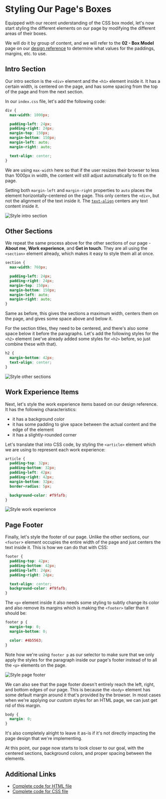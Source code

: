 # Styling Our Page's Boxes

Equipped with our recent understanding of the CSS box model, let's now start styling the different elements on our page by modifying the different areas of their boxes.

We will do it by group of content, and we will refer to the **02 - Box Model** page on our [design reference](/getting-started/personal-portfolio#design-reference) to determine what values for the paddings, margins, etc. to use.

## Intro Section

Our intro section is the `<div>` element and the `<h1>` element inside it. It has a certain width, is centered on the page, and has some spacing from the top of the page and from the next section.

In our `index.css` file, let's add the following code:

```css
div {
  max-width: 1000px;

  padding-left: 24px;
  padding-right: 24px;
  margin-top: 150px;
  margin-bottom: 150px;
  margin-left: auto;
  margin-right: auto;

  text-align: center;
}
```

We are using `max-width` here so that if the user resizes their browser to less than 1000px in width, the content will still adjust automatically to fit on the page.

Setting both `margin-left` and `margin-right` properties to `auto` places the element horizontally-centered on the page. This only centers the `<div>`, but not the alignment of the text inside it. The [`text-align`](https://developer.mozilla.org/en-US/docs/Web/CSS/text-align) centers any text content inside it.

![Style intro section](./images/style-intro-section.png)

## Other Sections

We repeat the same process above for the other sections of our page - **About me**, **Work experience**, and **Get in touch**. They are all using the `<section>` element already, which makes it easy to style them all at once.

```css
section {
  max-width: 760px;

  padding-left: 24px;
  padding-right: 24px;
  margin-top: 150px;
  margin-bottom: 150px;
  margin-left: auto;
  margin-right: auto;
}
```

Same as before, this gives the sections a maximum width, centers them on the page, and gives some space above and below it.

For the section titles, they need to be centered, and there's also some space below it before the paragraphs. Let's add the following styles for the `<h2>` element (we've already added some styles for `<h2>` before, so just combine these with that).

```css
h2 {
  margin-bottom: 42px;
  text-align: center;
}
```

![Style other sections](./images/style-other-sections.png)

## Work Experience Items

Next, let's style the work experience items based on our design reference. It has the following characteristics:

- it has a background color
- it has some padding to give space between the actual content and the edge of the element
- it has a slightly-rounded corner

Let's translate that into CSS code, by styling the `<article>` element which we are using to represent each work experience:

```css
article {
  padding-top: 32px;
  padding-bottom: 32px;
  padding-left: 42px;
  padding-right: 42px;
  margin-bottom: 32px;
  border-radius: 5px;

  background-color: #f9fafb;
}
```

![Style work experience](./images/style-work-experience.png)

## Page Footer

Finally, let's style the footer of our page. Unlike the other sections, our `<footer`> element occupies the entire width of the page and just centers the text inside it. This is how we can do that with CSS:

```css
footer {
  padding-top: 42px;
  padding-bottom: 42px;
  padding-left: 24px;
  padding-right: 24px;

  text-align: center;
  background-color: #f9fafb;
}
```

The `<p>` element inside it also needs some styling to subtly change its color and also remove its margins which is making the `<footer>` taller than it should be:

```css
footer p {
  margin-top: 0;
  margin-bottom: 0;

  color: #4b5563;
}
```

Note how we're using `footer p` as our selector to make sure that we only apply the styles for the paragraph inside our page's footer instead of to all the `<p>` elements on the page.

![Style page footer](./images/style-page-footer.png)

We can also see that the page footer doesn't entirely reach the left, right, and bottom edges of our page. This is because the `<body>` element has some default margin around it that's provided by the browser. In most cases when we're applying our custom styles for an HTML page, we can just get rid of this margin.

```css
body {
  margin: 0;
}
```

It's also completely alright to leave it as-is if it's not directly impacting the page design that we're implementing.

At this point, our page now starts to look closer to our goal, with the centered sections, background colors, and proper spacing between the elements.

## Additional Links

- [Complete code for HTML file](https://github.com/arnellebalane/skourse-html-css-workshop/blob/04-box-model/index.html)
- [Complete code for CSS file](https://github.com/arnellebalane/skourse-html-css-workshop/blob/04-box-model/index.css)
